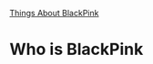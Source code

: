 [Things About BlackPink](https://github.com/AngelS28/AngelS28/blob/main/introLengendaryGirlGroup.md)
# Who is BlackPink

